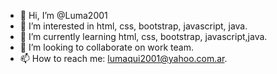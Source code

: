 - 👋 Hi, I’m @Luma2001
- 👀 I’m interested in html, css, bootstrap, javascript, java.
- 🌱 I’m currently learning  html, css, bootstrap, javascript,java.
- 💞️ I’m looking to collaborate on work team.
- 📫 How to reach me: lumaqui2001@yahoo.com.ar.

<!---
Luma2001/Luma2001 is a ✨ special ✨ repository because its `README.md` (this file) appears on your GitHub profile.
You can click the Preview link to take a look at your changes.
--->
